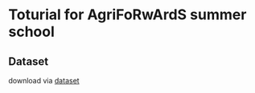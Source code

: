 # Toturial for AgriFoRwArdS summer school

## Dataset

download via [dataset](https://drive.google.com/file/d/1HqKg3TV_tH0Isn01iADGjXyGXOBIkOPs/view?usp=sharing)
